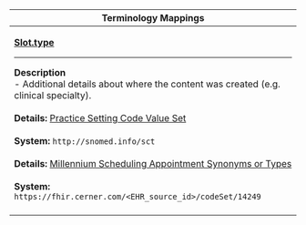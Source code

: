 |Terminology Mappings|
|---|
|<p>**[Slot.type](http://hl7.org/fhir/DSTU2/slot-definitions.html#Slot.type)**<hr>**Description**<br>- Additional details about where the content was created (e.g. clinical specialty).<br><br>**Details:** [Practice Setting Code Value Set](http://hl7.org/fhir/dstu2/valueset-c80-practice-codes.html)<br><br>**System:** `http://snomed.info/sct`<br><br>**Details:** [Millennium Scheduling Appointment Synonyms or Types](/millennium/dstu2/proprietary-codes/#code-set-14249-scheduling-appointment-synonyms-or-types)<br><br>**System:** `https://fhir.cerner.com/<EHR_source_id>/codeSet/14249`<br><br>|
